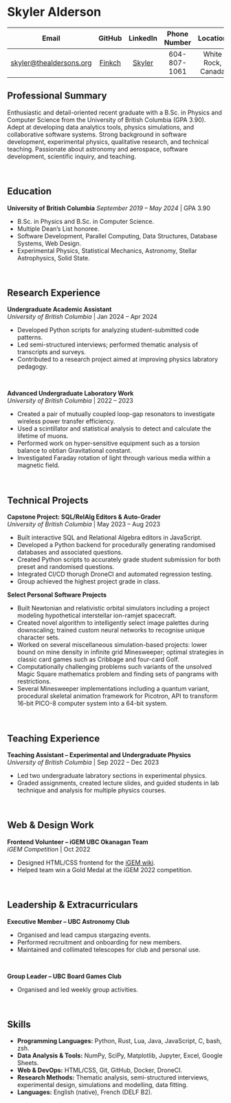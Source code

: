 # Skyler Alderson

| Email                                                     | GitHub                              | LinkedIn                                                         | Phone Number       | Location
|:---------------------------:                              | :----------:                        | :------------:                                                   | :----------------: | :------------------:
| [skyler@thealdersons.org](mailto:skyler@thealdersons.org) | [Finkch](https://github.com/Finkch) | [Skyler](https://www.linkedin.com/in/skyler-alderson-b91a2a30b/) | 604-807-1061       | White Rock, Canada


## Professional Summary

Enthusiastic and detail-oriented recent graduate with a B.Sc. in Physics and Computer Science from the University of British Columbia (GPA 3.90). Adept at developing data analytics tools, physics simulations, and collaborative software systems. Strong background in software development, experimental physics, qualitative research, and technical teaching. Passionate about astronomy and aerospace, software development, scientific inquiry, and teaching.

&nbsp;  

## Education

**University of British Columbia**
*September 2019 – May 2024* | GPA 3.90  

* B.Sc. in Physics and B.Sc. in Computer Science.
* Multiple Dean’s List honoree.
* Software Development, Parallel Computing, Data Structures, Database Systems, Web Design.
* Experimental Physics, Statistical Mechanics, Astronomy, Stellar Astrophysics, Solid State.  

&nbsp;  

## Research Experience

**Undergraduate Academic Assistant**  
*University of British Columbia* | Jan 2024 – Apr 2024  

* Developed Python scripts for analyzing student-submitted code patterns.
* Led semi-structured interviews; performed thematic analysis of transcripts and surveys.
* Contributed to a research project aimed at improving physics labratory pedagogy.  

&nbsp;  

**Advanced Undergraduate Laboratory Work**  
*University of British Columbia* | 2022 – 2023  

* Created a pair of mutually coupled loop-gap resonators to investigate wireless power transfer efficiency.
* Used a scintillator and statistical analysis to detect and calculate the lifetime of muons.
* Performed work on hyper-sensitive equipment such as a torsion balance to obtian Gravitational constant.
* Investigated Faraday rotation of light through various media within a magnetic field.  

&nbsp;  

## Technical Projects

**Capstone Project: SQL/RelAlg Editors & Auto-Grader**  
*University of British Columbia* | May 2023 – Aug 2023  

* Built interactive SQL and Relational Algebra editors in JavaScript.
* Developed a Python backend for procedurally generating randomised databases and associated questions.
* Created Python scripts to accurately grade student submission for both preset and randomised questions.
* Integrated CI/CD thorugh DroneCI and automated regression testing.
* Group achieved the highest project grade in class.  


**Select Personal Software Projects**

* Built Newtonian and relativistic orbital simulators including a project modeling hypothetical interstellar ion-ramjet spacecraft.
* Created novel algorithm to intelligently select image palettes during downscaling; trained custom neural networks to recognise unique character sets.
* Worked on several miscellaneous simulation-based projects: lower bound on mine density in infinite grid Minesweeper; optimal strategies in classic card games such as Cribbage and four-card Golf.
* Computationally challenging problems such variants of the unsolved Magic Square mathematics problem and finding sets of pangrams with restrictions.
* Several Minesweeper implementations including a quantum variant, procedural skeletal animation framework for Picotron, API to transform 16-bit PICO-8 computer system into a 64-bit system.  

&nbsp;  

## Teaching Experience

**Teaching Assistant – Experimental and Undergraduate Physics**  
*University of British Columbia* | Sep 2022 – Dec 2023  

* Led two undergraduate labratory sections in experimental physics.
* Graded assignments, created lecture slides, and guided students in lab technique and analysis for multiple physics courses.  

&nbsp;  

## Web & Design Work

**Frontend Volunteer – iGEM UBC Okanagan Team**  
*iGEM Competition* | Oct 2022

* Designed HTML/CSS frontend for the [iGEM wiki](https://2022.igem.wiki/ubc-okanagan/).
* Helped team win a Gold Medal at the iGEM 2022 competition.

&nbsp;  

## Leadership & Extracurriculars

**Executive Member – UBC Astronomy Club**  

* Organised and lead campus stargazing events.  
* Performed recruitment and onboarding for new members.  
* Maintained and collimated telescopes for club and personal use.  

&nbsp;  

**Group Leader – UBC Board Games Club**  

* Organised and led weekly group activities.  

&nbsp;  

## Skills

* **Programming Languages:** Python, Rust, Lua, Java, JavaScript, C, bash, zsh.
* **Data Analysis & Tools:** NumPy, SciPy, Matplotlib, Jupyter, Excel, Google Sheets.
* **Web & DevOps:** HTML/CSS, Git, GitHub, Docker, DroneCI.
* **Research Methods:** Thematic analysis, semi-structured interviews, experimental design, simulations and modelling, data fitting.
* **Languages:** English (native), French (DELF B2).
